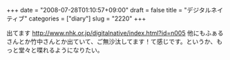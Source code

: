 +++
date = "2008-07-28T01:10:57+09:00"
draft = false
title = "デジタルネイティブ"
categories = ["diary"]
slug = "2220"
+++

出てます
<a href="http://www.nhk.or.jp/digitalnative/index.html?id=n005" target="_blank">http://www.nhk.or.jp/digitalnative/index.html?id=n005</a>
他にもふぁるさんとか竹中さんとか出ていて、ご無沙汰してます！て感じです。というか、もっと堂々と喋れるようになりたい。
